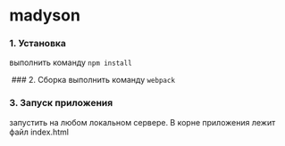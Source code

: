# madyson


###  1. Установка
выполнить команду `npm install`

 ### 2. Сборка
 выполнить команду `webpack`
 
 ### 3. Запуск приложения
 запустить на любом локальном сервере. В корне приложения лежит файл index.html
